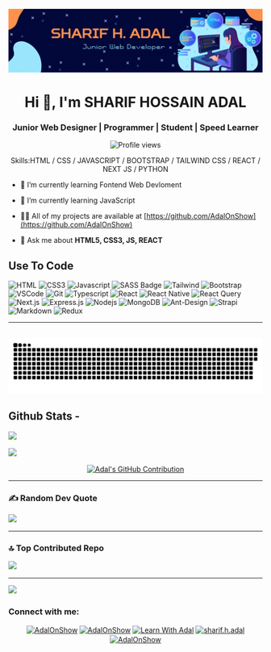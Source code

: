 ![I am Sharif Hossain Adal](https://github.com/AdalOnShow/AdalOnShow/blob/main/code.jpg)

<h1 align="center">Hi 👋, I'm SHARIF HOSSAIN ADAL</h1>
<h3 align="center">Junior Web Designer | Programmer | Student | Speed Learner</h3>
<!-- <h4 align="center">Co-founder & Chief Operating Officer at Hablu Programmer</h4> -->

<div align="center">

![Profile views](https://komarev.com/ghpvc/?username=AdalOnShow&color=red)

Skills:HTML / CSS / JAVASCRIPT / BOOTSTRAP / TAILWIND CSS / REACT / NEXT JS / PYTHON

</div>

- 🔭 I’m currently learning Fontend Web Devloment

- 🌱 I’m currently learning JavaScript

- 👨‍💻 All of my projects are available at [https://github.com/AdalOnShow](https://github.com/AdalOnShow)

- 💬 Ask me about **HTML5, CSS3, JS, REACT**


## Use To Code
![HTML](https://img.shields.io/badge/HTML5-E34F26?style=for-the-badge&logo=html5&logoColor=white)
![CSS3](https://img.shields.io/badge/CSS3-1572B6?style=for-the-badge&logo=css3&logoColor=white)
![Javascript](https://img.shields.io/badge/Javascript-F0DB4F?style=for-the-badge&labelColor=black&logo=javascript&logoColor=F0DB4F)
![SASS Badge](https://img.shields.io/badge/Sass-CC6699?style=for-the-badge&logo=sass&logoColor=white)
![Tailwind](https://img.shields.io/badge/Tailwind_CSS-092749?style=for-the-badge&logo=tailwindcss&logoColor=06B6D4&labelColor=000000)
![Bootstrap](https://img.shields.io/badge/Bootstrap-563D7C?style=for-the-badge&logo=bootstrap&logoColor=white)
![VSCode](https://img.shields.io/badge/Visual_Studio-0078d7?style=for-the-badge&logo=visual%20studio&logoColor=white)
![Git](https://img.shields.io/badge/Git-F05032?style=for-the-badge&logo=git&logoColor=white)
![Typescript](https://img.shields.io/badge/Typescript-007acc?style=for-the-badge&labelColor=black&logo=typescript&logoColor=007acc)
![React](https://img.shields.io/badge/-React-61DBFB?style=for-the-badge&labelColor=black&logo=react&logoColor=61DBFB)
![React Native](https://img.shields.io/badge/React_Native-20232A?style=for-the-badge&logo=react&logoColor=61DAFB)
![React Query](https://img.shields.io/badge/-React_Query-FF4154?style=for-the-badge&logo=react%20query&logoColor=white)
![Next.js](https://img.shields.io/badge/next.js-000000?style=for-the-badge&logo=nextdotjs&logoColor=white)
![Express.js](https://img.shields.io/badge/Express.js-000000?style=for-the-badge&logo=express&logoColor=white)
![Nodejs](https://img.shields.io/badge/Nodejs-3C873A?style=for-the-badge&labelColor=black&logo=node.js&logoColor=3C873A)
![MongoDB](https://img.shields.io/badge/MongoDB-4EA94B?style=for-the-badge&logo=mongodb&logoColor=white)
![Ant-Design](https://img.shields.io/badge/AntDesign-0170FE?style=for-the-badge&logo=antdesign&logoColor=white)
![Strapi](https://img.shields.io/badge/strapi-2E7EEA?style=for-the-badge&logo=strapi&logoColor=white)
![Markdown](https://img.shields.io/badge/Markdown-000000?style=for-the-badge&logo=markdown&logoColor=white)
![Redux](https://img.shields.io/badge/Redux-593D88?style=for-the-badge&logo=redux&logoColor=white)
<hr />
<br/>

<picture>
  <source media="(prefers-color-scheme: dark)" srcset="https://raw.githubusercontent.com/adalonshow/adalonshow/output/github-snake-dark.svg" />
  <source media="(prefers-color-scheme: light)" srcset="https://raw.githubusercontent.com/adalonshow/adalonshow/output/github-snake.svg" />
  <img alt="github-snake" src="https://raw.githubusercontent.com/adalonshow/adalonshow/output/github-snake.svg" />
</picture>
<br />

## Github Stats -

![](https://github-readme-stats.vercel.app/api?username=adalonshow&theme=dark&hide_border=false&include_all_commits=false&count_private=false)
<br />

![](https://github-readme-stats.vercel.app/api/top-langs/?username=adalonshow&theme=dark&hide_border=false&include_all_commits=false&count_private=false&layout=compact)


<p align="center">
  <a href="https://github.com/AdalOnShow">
    <img src="https://github-profile-summary-cards.vercel.app/api/cards/profile-details?username=AdalOnShow&theme=radical" alt="Adal's GitHub Contribution"/>
  </a>
</p>
<hr />

### ✍️ Random Dev Quote
![](https://quotes-github-readme.vercel.app/api?type=horizontal&theme=radical)
<br/>
<hr />

### 🔝 Top Contributed Repo
![](https://github-contributor-stats.vercel.app/api?username=adalonshow&limit=5&theme=dark&combine_all_yearly_contributions=true)

---
[![](https://visitcount.itsvg.in/api?id=adalonshow&icon=0&color=0)](https://visitcount.itsvg.in)
<br/>

<h3 align="left">Connect with me:</h3>

<p align="center">
<a href="https://fb.com/AdalOnShow/" target="blank"><img align="center" src="https://raw.githubusercontent.com/rahuldkjain/github-profile-readme-generator/master/src/images/icons/Social/facebook.svg" alt="AdalOnShow" height="30" width="40" /></a>
<a href="https://www.linkedin.com/in/adalonshow/" target="blank"><img align="center" src="https://raw.githubusercontent.com/rahuldkjain/github-profile-readme-generator/master/src/images/icons/Social/linked-in-alt.svg" alt="AdalOnShow" height="30" width="40" /></a>
<a href="https://www.youtube.com/channel/UC1FkdbhYzhfHqSn9OlGuGHA" target="blank"><img align="center" src="https://raw.githubusercontent.com/rahuldkjain/github-profile-readme-generator/master/src/images/icons/Social/youtube.svg" alt="Learn With Adal" height="30" width="40" /></a>
<a href="https://instagram.com/sharif.h.adal" target="blank"><img align="center" src="https://raw.githubusercontent.com/rahuldkjain/github-profile-readme-generator/master/src/images/icons/Social/instagram.svg" alt="sharif.h.adal" height="30" width="40" /></a>
<a href="https://twitter.com/AdalOnShow/" target="blank"><img align="center" src="https://raw.githubusercontent.com/rahuldkjain/github-profile-readme-generator/master/src/images/icons/Social/twitter.svg" alt="AdalOnShow" height="30" width="40" /></a>
</p>